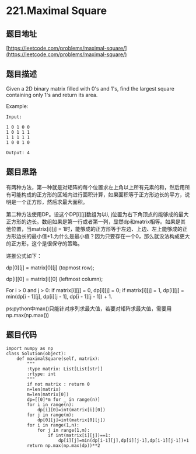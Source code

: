 221.Maximal Square
================================

题目地址
-------
[https://leetcode.com/problems/maximal-square/](https://leetcode.com/problems/maximal-square/)

题目描述
--------
Given a 2D binary matrix filled with 0's and 1's, find the largest square containing only 1's and return its area.

Example:
```
Input: 

1 0 1 0 0
1 0 1 1 1
1 1 1 1 1
1 0 0 1 0

Output: 4
```

题目思路
--------
有两种方法，第一种就是对矩阵的每个位置求左上角以上所有元素的和，然后用所有可能构成的正方形的区域内进行面积计算，如果面积等于正方形边长的平方，说明是一个正方形，然后求最大面积。

第二种方法使用DP。设这个DP[i][j]数组为以i, j位置为右下角顶点的能够成的最大正方形的边长。数组如果是第一行或者第一列，显然dp和matrix相等。如果是其他位置，当matrix[i][j] = 1时，能够成的正方形等于左边、上边、左上能够成的正方形边长的最小值+1.为什么是最小值？因为只要存在一个0，那么就没法构成更大的正方形，这个是很保守的策略。

递推公式如下：

dp[0][j] = matrix[0][j] (topmost row);

dp[i][0] = matrix[i][0] (leftmost column);

For i > 0 and j > 0: if matrix[i][j] = 0, dp[i][j] = 0; if matrix[i][j] = 1, dp[i][j] = min(dp[i - 1][j], dp[i][j - 1], dp[i - 1][j - 1]) + 1.

ps:python中max()只能针对序列求最大值，若要对矩阵求最大值，需要用np.max(np.max())


题目代码
--------
```
import numpy as np
class Solution(object):
    def maximalSquare(self, matrix):
        """
        :type matrix: List[List[str]]
        :rtype: int
        """
        if not matrix : return 0
        n=len(matrix)
        m=len(matrix[0])
        dp=[[0]*m for _ in range(n)]
        for i in range(n):
            dp[i][0]=int(matrix[i][0])
        for j in range(m):
            dp[0][j]=int(matrix[0][j])
        for i in range(1,n):
            for j in range(1,m):
                if int(matrix[i][j])==1:
                    dp[i][j]=min(dp[i-1][j],dp[i][j-1],dp[i-1][j-1])+1
        return np.max(np.max(dp))**2
```
